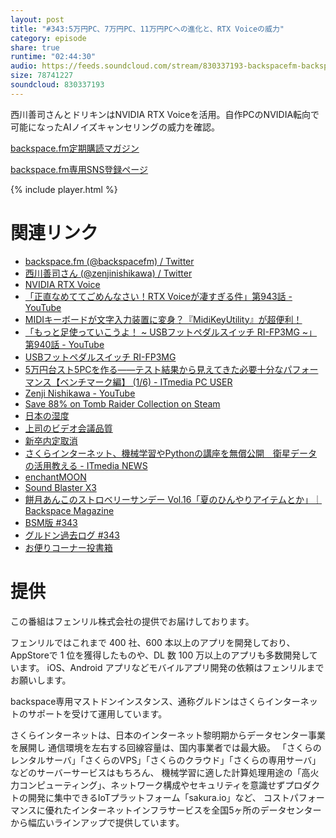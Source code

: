 ```yaml
---
layout: post
title: "#343:5万円PC、7万円PC、11万円PCへの進化と、RTX Voiceの威力"
category: episode
share: true
runtime: "02:44:30"
audio: https://feeds.soundcloud.com/stream/830337193-backspacefm-backspacefm-343.mp3
size: 78741227
soundcloud: 830337193
---
```


西川善司さんとドリキンはNVIDIA RTX Voiceを活用。自作PCのNVIDIA転向で可能になったAIノイズキャンセリングの威力を確認。

[backspace.fm定期購読マガジン](https://note.mu/drikin/m/m55ec296b7655)

[backspace.fm専用SNS登録ページ](https://mstdn.guru/invite/3WVHpSMr)

{% include player.html %}

# 関連リンク
* [backspace.fm (@backspacefm) / Twitter](https://twitter.com/backspacefm)
* [西川善司さん (@zenjinishikawa) / Twitter](https://twitter.com/zenjinishikawa)
* [NVIDIA RTX Voice](https://www.nvidia.com/en-us/geforce/guides/nvidia-rtx-voice-setup-guide/)
* [「正直なめててごめんなさい！RTX Voiceが凄すぎる件」第943話 - YouTube](https://www.youtube.com/watch?v=smcTwW_Gd-w)
* [MIDIキーボードが文字入力装置に変身？『MidiKeyUtility』が超便利！](https://hagane-ya.net/archives/8815)
* [「もっと足使っていこうよ！ ~ USBフットペダルスイッチ RI-FP3MG ~」第940話 - YouTube](https://www.youtube.com/watch?v=8yzzy5XO1cs)
* [USBフットペダルスイッチ RI-FP3MG](https://amzn.to/2ZdaxhM)
* [5万円台スト5PCを作る――テスト結果から見えてきた必要十分なパフォーマンス【ベンチマーク編】 (1/6) - ITmedia PC USER](https://www.itmedia.co.jp/pcuser/articles/2005/22/news035.html)
* [Zenji Nishikawa - YouTube](https://www.youtube.com/user/zenjinishikawaable/videos)
* [Save 88% on Tomb Raider Collection on Steam](https://store.steampowered.com/bundle/13831/Tomb_Raider_Collection/)
* [日本の湿度](https://mstdn.guru/@drikin/104216312050157196)
* [上司のビデオ会議品質](https://mstdn.guru/@drikin/104216328784565374)
* [新卒内定取消](https://mstdn.guru/@drikin/104216385088866656)
* [さくらインターネット、機械学習やPythonの講座を無償公開　衛星データの活用教える - ITmedia NEWS](https://www.itmedia.co.jp/news/articles/2005/22/news095.html)
* [enchantMOON](https://mstdn.guru/@drikin/104216424660138333)
* [Sound Blaster X3](https://av.watch.impress.co.jp/docs/topic/special/1210057.html)
* [餅月あんこのストロベリーサンデー Vol.16「夏のひんやりアイテムとか」｜Backspace Magazine](https://note.com/backspacefm/n/n9dc8669b52ae)
* [BSM版 #343](https://note.com/backspacefm/n/ndcf9d661aa81)
* [グルドン過去ログ #343](https://rbtnn.github.io/mstdn-picker/?instance=mstdn.guru&since_id=104215784589603814&max_id=104216495326648648)
* [お便りコーナー投書箱](https://forms.gle/NDBngfLwc3jKbLEJ6)

# 提供

この番組はフェンリル株式会社の提供でお届けしております。

フェンリルではこれまで 400 社、600 本以上のアプリを開発しており、AppStoreで 1 位を獲得したものや、DL 数 100 万以上のアプリも多数開発しています。
iOS、Android アプリなどモバイルアプリ開発の依頼はフェンリルまでお願いします。

backspace専用マストドンインスタンス、通称グルドンはさくらインターネットのサポートを受けて運用しています。

さくらインターネットは、日本のインターネット黎明期からデータセンター事業を展開し
通信環境を左右する回線容量は、国内事業者では最大級。
「さくらのレンタルサーバ」「さくらのVPS」「さくらのクラウド」「さくらの専用サーバ」などのサーバーサービスはもちろん、
機械学習に適した計算処理用途の「高火力コンピューティング」、ネットワーク構成やセキュリティを意識せずプロダクトの開発に集中できるIoTプラットフォーム「sakura.io」など、
コストパフォーマンスに優れたインターネットインフラサービスを全国5ヶ所のデータセンターから幅広いラインアップで提供しています。


